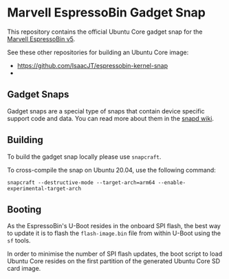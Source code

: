 # Marvell EspressoBin Gadget Snap

This repository contains the official Ubuntu Core gadget snap for the [Marvell EspressoBin v5](http://espressobin.net/).

See these other repositories for building an Ubuntu Core image:

- https://github.com/IsaacJT/espressobin-kernel-snap
- 
## Gadget Snaps

Gadget snaps are a special type of snaps that contain device specific support code and data. You can read more about them in the [snapd wiki](https://github.com/snapcore/snapd/wiki/Gadget-snap).

## Building

To build the gadget snap locally please use `snapcraft`.

To cross-compile the snap on Ubuntu 20.04, use the following command:

    snapcraft --destructive-mode --target-arch=arm64 --enable-experimental-target-arch

## Booting

As the EspressoBin's U-Boot resides in the onboard SPI flash, the best way to update it is to flash the `flash-image.bin` file from within U-Boot using the `sf` tools.

In order to minimise the number of SPI flash updates, the boot script to load Ubuntu Core resides on the first partition of the generated Ubuntu Core SD card image. 
